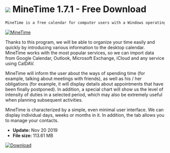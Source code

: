 # ![](https://cdn.softexe.net/static/icon/c/minetime-8504.png) MineTime 1.7.1 - Free Download

```sh
MineTime is a free calendar for computer users with a Windows operating system.
```
[![MineTime](https://gallery.dpcdn.pl/imgc/Tools/83671/g_-_420x350_1.5_-_x9b395a48-c7de-41fd-afd1-d84605aad5db.jpg)](https://softexe.net/win/business/calendars/minetime:heRd.html)

Thanks to this program, we will be able to organize your time easily and quickly by introducing various information to the desktop calendar. MineTime works with the most popular services, so we can import data from Google Calendar, Outlook, Microsoft Exchange, iCloud and any service using CalDAV.
 
 MineTime will inform the user about the ways of spending time (for example, talking about meetings with friends), as well as his / her obligations (for example, it will display details about appointments that have been finally postponed). In addition, a special chart will show us the level of intensity of duties in a selected period, which may also be extremely useful when planning subsequent activities.
 
 MineTime is characterized by a simple, even minimal user interface. We can display individual days, weeks or months in it. In addition, the tab allows you to manage your contacts.


- **Update:** Nov 20 2019
- **File size:** 113.61 MB

[![Download](https://cdn.softexe.net/static/img/download.png)](https://softexe.net/win/business/calendars/minetime:heRd.html)

